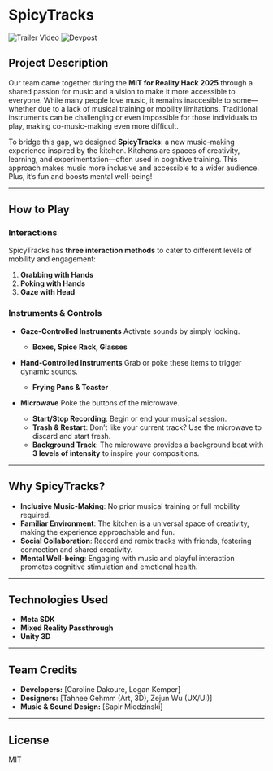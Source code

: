 # **SpicyTracks**

![Trailer Video](https://www.youtube.com/watch?v=AdFYhaTOTH0)
![Devpost](https://devpost.com/software/spicytracks)

## Project Description
Our team came together during the **MIT for Reality Hack 2025** through a shared passion for music and a vision to make it more accessible to everyone. While many people love music, it remains inaccesible to some—whether due to a lack of musical training or mobility limitations. Traditional instruments can be challenging or even impossible for those individuals to play, making co-music-making even more difficult. 

To bridge this gap, we designed **SpicyTracks**: a new music-making experience inspired by the kitchen. Kitchens are spaces of creativity, learning, and experimentation—often used in cognitive training. This approach makes music more inclusive and accessible to a wider audience. Plus, it’s fun and boosts mental well-being!

---

## How to Play

### Interactions
SpicyTracks has **three interaction methods** to cater to different levels of mobility and engagement:

1. **Grabbing with Hands**  
2. **Poking with Hands**  
3. **Gaze with Head**  

### Instruments & Controls

- **Gaze-Controlled Instruments**  Activate sounds by simply looking.
  - **Boxes, Spice Rack, Glasses**
- **Hand-Controlled Instruments**  Grab or poke these items to trigger dynamic sounds.
  - **Frying Pans & Toaster**

- **Microwave** Poke the buttons of the microwave.
  - **Start/Stop Recording**:  Begin or end your musical session.
  - **Trash & Restart**: Don’t like your current track? Use the microwave to discard and start fresh.
  - **Background Track**: The microwave provides a background beat with **3 levels of intensity** to inspire your compositions.

---

## Why SpicyTracks?
- **Inclusive Music-Making**: No prior musical training or full mobility required.
- **Familiar Environment**: The kitchen is a universal space of creativity, making the experience approachable and fun.
- **Social Collaboration**: Record and remix tracks with friends, fostering connection and shared creativity.
- **Mental Well-being**: Engaging with music and playful interaction promotes cognitive stimulation and emotional health.

---

## Technologies Used
- **Meta SDK**
- **Mixed Reality Passthrough**
- **Unity 3D**

---

## Team Credits
- **Developers:** [Caroline Dakoure, Logan Kemper]
- **Designers:** [Tahnee Gehmm (Art, 3D), Zejun Wu (UX/UI)]
- **Music & Sound Design:** [Sapir Miedzinski]

---

## License
MIT

